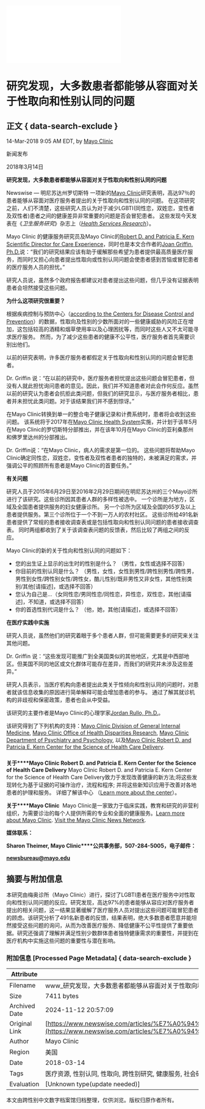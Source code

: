 # ![Mayo Clinic](/legacy/image.php?image=/images/institutions/logos/MC_STACKED_BLACK_RGB_CLEAR20240220165988.png&width=320&height=100)

# 研究发现，大多数患者都能够从容面对关于性取向和性别认同的问题

## 正文 { data-search-exclude }


14-Mar-2018 9:05 AM EDT, by [Mayo Clinic](http://mandarin.mayoclinic.org/)

新闻发布

2018年3月14日

**研究发现，大多数患者都能够从容面对关于性取向和性别认同的问题**

Newswise — 明尼苏达州罗切斯特 一项新的[Mayo Clinic](http://mandarin.mayoclinic.org/)研究表明，高达97％的患者能够从容面对医疗服务者提出的关于性取向和性别认同的问题。 在这项研究之前，人们不清楚，这些研究人员认为对于减少LGBTI(同性恋，双姓恋，变性者及双性者)患者之间的健康差异非常重要的问题是否会冒犯患者。 这些发现今天发表在《_卫生服务研究_》杂志上（[_Health Services Research_](http://www.hsr.org/)）。

Mayo Clinic 的健康服务研究员及Mayo Clinic的[Robert D. and Patricia E. Kern Scientific Director for Care Experience](http://www.mayo.edu/research/centers-programs/robert-d-patricia-e-kern-center-science-health-care-delivery/research-activities/care-experience-program)，同时也是本文合作者的[Joan Griffin, Ph.D.](http://www.mayo.edu/research/faculty/griffin-joan-m-ph-d/bio-20094571)说：“我们的研究结果应该有助于缓解那些希望为患者提供最高质量医疗服务，而同时又担心向患者提出性取向或性别认同问题会使患者感到苦恼或冒犯患者的医疗服务人员的担忧。”

研究人员说，虽然多个政府报告都建议对患者提出这些问题，但几乎没有证据表明患者会坦然接受这些问题。

**为什么这项研究很重要？**

根据疾病控制与预防中心（[according to the Centers for Disease Control and Prevention](https://www.cdc.gov/lgbthealth/about.htm)）的数据，性取向及性别的少数所面对的一些健康威胁的风险正在增加，这包括较高的酒精和烟草使用率以及心理困扰等，而同时这些人又不太可能寻求医疗服务。 然而，为了减少这些患者的健康不公平性，医疗服务者首先需要识别出他们。

以前的研究表明，许多医疗服务者都假定关于性取向和性别认同的问题会冒犯患者。

Dr. Griffin 说：“在以前的研究中，医疗服务者担忧提出这些问题会冒犯患者，但没有人就此担忧询问患者的意见。因此，我们并不知道患者对此会作何反应。虽然以前的研究认为患者会抗拒此类问题，但我们的研究显示，与医疗服务者相比，患者并未担忧此类问题。对于该结果我们并不感到惊讶。”

在Mayo Clinic转换到单一的整合电子健康记录和计费系统时，患者将会收到这些问题。 该系统将于2017年在[Mayo Clinic Health System](https://mayoclinichealthsystem.org/)实施，并计划于该年5月在Mayo Clinic的罗切斯特分部推出，并在该年10月在Mayo Clinic的亚利桑那州和佛罗里达州的分部推出。

Dr. Griffin说：“在Mayo Clinic，病人的需求是第一位的。 这些问题将帮助Mayo Clinic确定同性恋，双姓恋，变性者及双性者患者的独特的，未被满足的需求，并强调公平的照顾所有患者是Mayo Clinic的首要任务。”

**有关问题**

研究人员于2015年6月29日至2016年2月29日期间在明尼苏达州的三个Mayo诊所进行了该研究。这些诊所因其患者人群的多样性被选中。 一个诊所是为地方，区域及全国患者提供服务的妇女健康诊所。 另一个诊所为区域及全国的65岁及以上患者提供服务。第三个诊所位于一个不到一万人的农村社区。 这些诊所给491名新患者提供了常规的患者接收调查表或是包括性取向和性别认同问题的患者接收调查表。 同时两组都收到了关于该调查表问题的反馈表，然后比较了两组之间的反应。

Mayo Clinic的新的关于性向和性别认同的问题如下：

- 您的出生证上显示的出生时的性别是什么？ （男性，女性或选择不回答）
- 你目前的性别认同是什么？ （男性，女性，女性到男性/跨性别男性/跨性男，男性到女性/跨性别女性/跨性女，酷儿性别/既非男性又非女性，其他性别类别/其他\[请描述\]，或选择不回答）
- 您认为自己是...（女同性恋/男同性恋/同性恋，异性恋，双性恋，其他\[请描述\]，不知道，或选择不回答）
- 你的首选性别代词是什么？ （他，她，其他\[请描述\]，或选择不回答）

**在医疗实践中实施**

研究人员说，虽然他们的研究着眼于多个患者人群，但可能需要更多的研究来关注其他问题。

Dr. Griffin 说：“这些发现可能推广到全美国类似的其他地区，尤其是中西部地区。但美国不同的地区或文化群体可能存在差异，而我们的研究并未涉及这些差异。”

研究人员表示，当医疗机构向患者提出此类关于性倾向和性别认同的问题时，对患者就该信息收集的原因进行简单解释可能会增加患者的参与。 通过了解其就诊机构的非歧视和保密政策，患者也会从中受益。

该研究的主要作者是Mayo Clinic的心理学家[Jordan Rullo, Ph.D.](http://www.mayo.edu/research/faculty/rullo-jordan-ph-d-l-p/bio-20197304)。

该研究得到了下列机构的支持：[Mayo Clinic Division of General Internal Medicine](https://www.mayoclinic.org/departments-centers/general-internal-medicine/overview), [Mayo Clinic Office of Health Disparities Research](https://healthdisparitiesresearchblog.mayo.edu/), [Mayo Clinic Department of Psychiatry and Psychology](https://www.mayoclinic.org/departments-centers/psychiatry/overview), 以及[Mayo Clinic Robert D. and Patricia E. Kern Center for the Science of Health Care Delivery](http://www.mayo.edu/research/centers-programs/robert-d-patricia-e-kern-center-science-health-care-delivery).

###

**关于****Mayo Clinic Robert D. and Patricia E. Kern Center for the Science of Health Care Delivery** Mayo Clinic Robert D. and Patricia E. Kern Center for the Science of Health Care Delivery致力于发现改善健康的新方法;将这些发现转化为基于证据的可操作治疗，流程和程序; 并将这些新知识应用于改善对各地患者的护理和服务。 详细了解该中心 （[Learn more about the center](http://www.mayo.edu/research/centers-programs/robert-d-patricia-e-kern-center-science-health-care-delivery)）。

**关于****Mayo Clinic**  Mayo Clinic是一家致力于临床实践，教育和研究的非营利组织，为需要诊治的每个人提供所需的专业和全面的健康服务。[Learn more about Mayo Clinic](https://mcmail.mayo.edu/owa/redir.aspx?C=JeyTiKGpoLi3Cxbb1lt-7s9CknPYzR8DotPIAZAt8hhXZSRf6l3VCA..&URL=http%3a%2f%2fwww.mayoclinic.org%2fabout-mayo-clinic). [Visit the Mayo Clinic News Network](https://mcmail.mayo.edu/owa/redir.aspx?C=3N5jw6qANgLSpFf6NbqsgJZrDC_N32uTf0iIoPHx5IBXZSRf6l3VCA..&URL=https%3a%2f%2fnewsnetwork.mayoclinic.org%2f).

**媒体联系：**

**Sharon Theimer, Mayo Clinic****公共事务部，****507-284-5005****，电子邮件：**

[**newsbureau@mayo.edu**](mailto:newsbureau@mayo.edu)

## 摘要与附加信息

<!-- tcd_abstract -->
本研究由梅奥诊所（Mayo Clinic）进行，探讨了LGBTI患者在医疗服务中对性取向和性别认同问题的反应。研究发现，高达97%的患者能够从容应对医疗服务者提出的相关问题，这一结果显著缓解了医疗服务人员对提出这些问题可能冒犯患者的顾虑。该研究分析了491名新患者的反馈，结果表明，绝大多数患者愿意并能坦然接受这些问题的询问，从而为改善医疗服务、降低健康不公平性提供了重要依据。研究还强调了理解并满足性别少数群体患者独特健康需求的重要性，并提到在医疗机构中实施这些问题的重要性与潜在影响。
<!-- tcd_abstract_end -->

### 附加信息 [Processed Page Metadata] { data-search-exclude }

| Attribute       | Value                                  |
|-----------------|----------------------------------------|
| Filename        | www_研究发现，大多数患者都能够从容面对关于性取向和性别认同的问题.md                             |
| Size            | 7411 bytes                           |
| Archived Date   | 2024-11-12 20:57:09                             |
| Original Link   | [https://www.newswise.com/articles/%E7%A0%94%E7%A9%B6%E5%8F%91%E7%8E%B0%EF%BC%8C%E5%A4%A7%E5%A4%9A%E6%95%B0%E6%82%A3%E8%80%85%E9%83%BD%E8%83%BD%E5%A4%9F%E4%BB%8E%E5%AE%B9%E9%9D%A2%E5%AF%B9%E5%85%B3%E4%BA%8E%E6%80%A7%E5%8F%96%E5%90%91%E5%92%8C%E6%80%A7%E5%88%AB%E8%AE%A4%E5%90%8C%E7%9A%84%E9%97%AE%E9%A2%98](https://www.newswise.com/articles/%E7%A0%94%E7%A9%B6%E5%8F%91%E7%8E%B0%EF%BC%8C%E5%A4%A7%E5%A4%9A%E6%95%B0%E6%82%A3%E8%80%85%E9%83%BD%E8%83%BD%E5%A4%9F%E4%BB%8E%E5%AE%B9%E9%9D%A2%E5%AF%B9%E5%85%B3%E4%BA%8E%E6%80%A7%E5%8F%96%E5%90%91%E5%92%8C%E6%80%A7%E5%88%AB%E8%AE%A4%E5%90%8C%E7%9A%84%E9%97%AE%E9%A2%98)                       |
| Author          | Mayo Clinic                               |
| Region          | 美国                               |
| Date            | 2018-03-14                                 |
| Tags            | 医疗资源, 性别认同, 性取向, 跨性别研究, 健康服务, 社会研究, 人权, LGBTI患者                                 |
| Evaluation            | [Unknown type(update needed)]                                 |
<!-- tcd_table_end -->

本文由跨性别中文数字档案馆归档整理，仅供浏览。版权归原作者所有。
